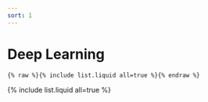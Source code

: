 ```yaml
---
sort: 1
---
```


# Deep Learning

```
{% raw %}{% include list.liquid all=true %}{% endraw %}
```

{% include list.liquid all=true %}

